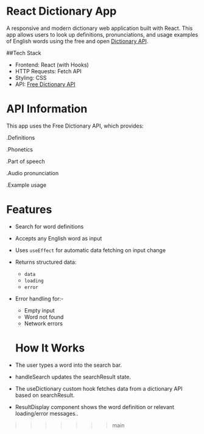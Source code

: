 # React Dictionary App
A responsive and modern dictionary web application built with React. This app allows users to look up definitions, pronunciations, and usage examples of English words using the free and open [Dictionary API](https://dictionaryapi.dev/). 

  ##Tech Stack

- Frontend: React (with Hooks)
- HTTP Requests: Fetch API 
- Styling: CSS 
- API: [Free Dictionary API](https://dictionaryapi.dev/)

# API Information
This app uses the Free Dictionary API, which provides:

 .Definitions

 .Phonetics

 .Part of speech

 .Audio pronunciation

 .Example usage

 # Features
 - Search for word definitions
 - Accepts any English word as input
- Uses `useEffect` for automatic data fetching on input change
- Returns structured data:
  - `data` 
  - `loading` 
  - `error` 
- Error handling for:- 
   - Empty input
  - Word not found
  - Network errors

  # How It Works
- The user types a word into the search bar.

- handleSearch updates the searchResult state.

- The useDictionary custom hook fetches data from a dictionary API based on searchResult.

- ResultDisplay component shows the word definition or relevant loading/error messages..
>>>>>>> main
